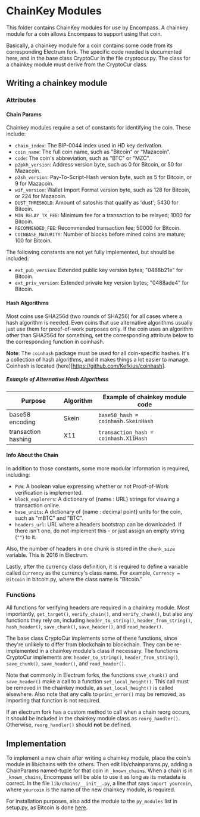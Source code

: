ChainKey Modules
================

This folder contains ChainKey modules for use by Encompass. A chainkey module for a coin allows Encompass to support using that coin.

Basically, a chainkey module for a coin contains some code from its corresponding Electrum fork. The specific code needed is documented here, and in the base class CryptoCur in the file cryptocur.py.
The class for a chainkey module must derive from the CryptoCur class.

## Writing a chainkey module

### Attributes

#### Chain Params

Chainkey modules require a set of constants for identifying the coin. These include:

- `chain_index`: The BIP-0044 index used in HD key derivation.
- `coin_name`: The full coin name, such as "Bitcoin" or "Mazacoin".
- `code`: The coin's abbreviation, such as "BTC" or "MZC".
- `p2pkh_version`: Address version byte, such as 0 for Bitcoin, or 50 for Mazacoin.
- `p2sh_version`: Pay-To-Script-Hash version byte, such as 5 for Bitcoin, or 9 for Mazacoin.
- `wif_version`: Wallet Import Format version byte, such as 128 for Bitcoin, or 224 for Mazacoin.
- `DUST_THRESHOLD`: Amount of satoshis that qualify as 'dust'; 5430 for Bitcoin.
- `MIN_RELAY_TX_FEE`: Minimum fee for a transaction to be relayed; 1000 for Bitcoin.
- `RECOMMENDED_FEE`: Recommended transaction fee; 50000 for Bitcoin.
- `COINBASE_MATURITY`: Number of blocks before mined coins are mature; 100 for Bitcoin.

The following constants are not yet fully implemented, but should be included:

- `ext_pub_version`: Extended public key version bytes; "0488b21e" for Bitcoin.
- `ext_priv_version`: Extended private key version bytes; "0488ade4" for Bitcoin.

#### Hash Algorithms

Most coins use SHA256d (two rounds of SHA256) for all cases where a hash algorithm is needed. Even coins that use alternative
algorithms usually just use them for proof-of-work purposes only. If the coin uses an algorithm other than SHA256d for something,
set the corresponding attribute below to the corresponding function in coinhash.

**Note**: The `coinhash` package must be used for all coin-specific hashes. It's a collection of hash algorithms, and it makes
things a lot easier to manage. Coinhash is located (here)[https://github.com/Kefkius/coinhash].

##### Example of Alternative Hash Algorithms

|Purpose             |Algorithm      |Example of chainkey module code       |
|--------------------|---------------|--------------------------------------|
|base58 encoding     |Skein          |`base58_hash = coinhash.SkeinHash`    |
|transaction hashing |X11            |`transaction_hash = coinhash.X11Hash` |

#### Info About the Chain

In addition to those constants, some more modular information is required, including:

- `PoW`: A boolean value expressing whether or not Proof-of-Work verification is implemented.
- `block_explorers`: A dictionary of {name : URL} strings for viewing a transaction online.
- `base_units`: A dictionary of {name : decimal point} units for the coin, such as "mBTC" and "BTC".
- `headers_url`: URL where a headers bootstrap can be downloaded. If there isn't one, do not implement this - or just assign an empty string (`""`) to it.

Also, the number of headers in one chunk is stored in the `chunk_size` variable. This is 2016 in Electrum.

Lastly, after the currency class definition, it is required to define a variable called `Currency` as the currency's class name. For example, `Currency = Bitcoin` in bitcoin.py, where the class name is "Bitcoin."

### Functions

All functions for verifying headers are required in a chainkey module. Most importantly, `get_target()`, `verify_chain()`, and `verify_chunk()`, but also any functions they rely on, including `header_to_string()`, `header_from_string()`, `hash_header()`, `save_chunk()`, `save_header()`, and `read_header()`.

The base class CryptoCur implements some of these functions, since they're unlikely to differ from blockchain to blockchain. They can be re-implemented in a chainkey module's class if necessary.
The functions CryptoCur implements are: `header_to_string()`, `header_from_string()`, `save_chunk()`, `save_header()`, and `read_header()`.

Note that commonly in Electrum forks, the functions `save_chunk()` and `save_header()` make a call to a function `set_local_height()`.
This call must be removed in the chainkey module, as `set_local_height()` is called elsewhere. Also note that any calls to `print_error()` may be removed, as importing that function is not required.

If an electrum fork has a custom method to call when a chain reorg occurs, it should be included in the chainkey module class as `reorg_handler()`. Otherwise, `reorg_handler()` should **not** be defined.

## Implementation

To implement a new chain after writing a chainkey module, place the coin's module in lib/chains with the others. Then edit lib/chainparams.py, adding a ChainParams named-tuple for that coin in `_known_chains`. When a chain is in `_known_chains`, Encompass will be able to use it as long as its metadata is correct.
In the file `lib/chains/__init__.py`, a line that says `import yourcoin`, where `yourcoin` is the name of the new chainkey module, is required.

For installation purposes, also add the module to the `py_modules` list in setup.py, as Bitcoin is done [here](https://github.com/mazaclub/encompass/blob/master/setup.py#L117).
